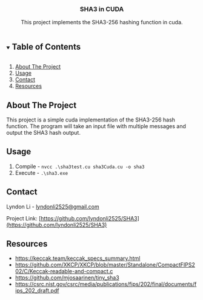 




  <h3 align="center">SHA3 in CUDA</h3>

  <p align="center">
    This project implements the SHA3-256 hashing function in cuda.
  </p>
</p>



<!-- TABLE OF CONTENTS -->
<details open="open">
  <summary><h2 style="display: inline-block">Table of Contents</h2></summary>
  <ol>
    <li>
      <a href="#about-the-project">About The Project</a>
    </li>
    </li>
    <li><a href="#usage">Usage</a></li>
    <li><a href="#contact">Contact</a></li>
    <li><a href="#resources">Resources</a></li>
  </ol>
</details>



<!-- ABOUT THE PROJECT -->
## About The Project

This project is a simple cuda implementation of the SHA3-256 hash function. The program will take an input file with multiple messages and output the SHA3 hash output.





<!-- USAGE EXAMPLES -->
## Usage

1. Compile - `nvcc .\sha3test.cu sha3Cuda.cu -o sha3`
2. Execute - `.\sha3.exe`








<!-- CONTACT -->
## Contact

Lyndon Li - lyndonli2525@gmail.com

Project Link: [https://github.com/lyndonli2525/SHA3](https://github.com/lyndonli2525/SHA3)



<!-- Resources -->
## Resources

* []()https://keccak.team/keccak_specs_summary.html
* []()https://github.com/XKCP/XKCP/blob/master/Standalone/CompactFIPS202/C/Keccak-readable-and-compact.c
* []()https://github.com/mjosaarinen/tiny_sha3
* []()https://csrc.nist.gov/csrc/media/publications/fips/202/final/documents/fips_202_draft.pdf






